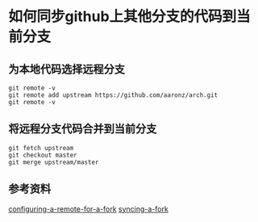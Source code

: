 # 如何同步github上其他分支的代码到当前分支

## 为本地代码选择远程分支
```
git remote -v
git remote add upstream https://github.com/aaronz/arch.git
git remote -v
```

## 将远程分支代码合并到当前分支
```
git fetch upstream
git checkout master
git merge upstream/master
```

## 参考资料
[configuring-a-remote-for-a-fork](https://help.github.com/articles/configuring-a-remote-for-a-fork/)
[syncing-a-fork](https://help.github.com/articles/syncing-a-fork/)
